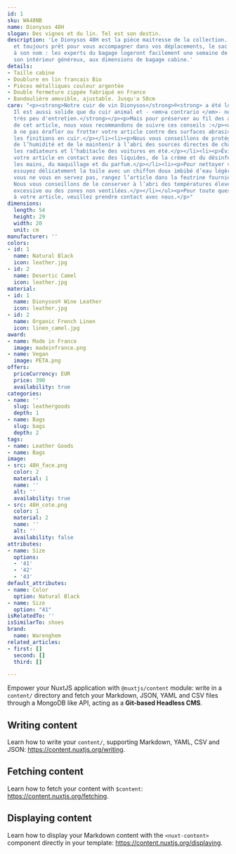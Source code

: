 ```yaml
---
id: 1
sku: WA48NB
name: Dionysos 48H
slogan: Des vignes et du lin. Tel est son destin.
description: 'Le Dionysos 48H est la pièce maitresse de la collection. Léger, souple
  et toujours prêt pour vous accompagner dans vos déplacements, le sac fait honneur
  à son nom : les experts du bagage logeront facilement une semaine de vêtements dans
  son intérieur généreux, aux dimensions de bagage cabine.'
details:
- Taille cabine
- Doublure en lin francais Bio
- Pièces métalliques couleur argentée
- Double fermeture zippée fabriqué en France
- Bandoulière amovible, ajustable. Jusqu'a 50cm
care: "<p><strong>Notre cuir de vin Dionysos</strong>®<strong> a été longuement testé.
  Il est aussi solide que du cuir animal et - <em>a contrario </em>- ne demande que
  très peu d'entretien.</strong></p><p>Mais pour préserver au fil des ans la beauté
  de cet article, nous vous recommandons de suivre ces conseils :</p><ul><li><p>Veillez
  à ne pas érafler ou frotter votre article contre des surfaces abrasives, en particulier
  les finitions en cuir.</p></li><li><p>Nous vous conseillons de protéger votre article
  de l’humidité et de le maintenir à l’abri des sources directes de chaleur, comme
  les radiateurs et l’habitacle des voitures en été.</p></li><li><p>Évitez de mettre
  votre article en contact avec des liquides, de la crème et du désinfectant pour
  les mains, du maquillage et du parfum.</p></li><li><p>Pour nettoyer votre article,
  essuyez délicatement la toile avec un chiffon doux imbibé d’eau légèrement savonneuse.</p></li><li><p>Quand
  vous ne vous en servez pas, rangez l’article dans la feutrine fournie lors de l’achat.
  Nous vous conseillons de le conserver à l’abri des températures élevées, de l’humidité
  excessive ou des zones non ventilées.</p></li></ul><p>Pour toute question relative
  à votre article, veuillez prendre contact avec nous.</p>"
dimensions:
  length: 54
  height: 29
  width: 20
  unit: cm
manufacturer: ''
colors:
- id: 1
  name: Natural Black
  icon: leather.jpg
- id: 2
  name: Desertic Camel
  icon: leather.jpg
material:
- id: 1
  name: Dionysos® Wine Leather
  icon: leather.jpg
- id: 2
  name: Organic French Linen
  icon: linen_camel.jpg
award:
- name: Made in France
  image: madeinfrance.png
- name: Vegan
  image: PETA.png
offers:
  priceCurrency: EUR
  price: 390
  availability: true
categories:
- name: ''
  slug: leathergoods
  depth: 1
- name: Bags
  slug: bags
  depth: 2
tags:
- name: Leather Goods
- name: Bags
image:
- src: 48H_face.png
  color: 2
  material: 1
  name: ''
  alt: ''
  availability: true
- src: 48H_cote.png
  color: 1
  material: 2
  name: ''
  alt: ''
  availability: false
attributes:
- name: Size
  options:
  - '41'
  - '42'
  - '43'
default_attributes:
- name: Color
  option: Natural Black
- name: Size
  option: "41"
isRelatedTo: ''
isSimilarTo: shoes
brand:
  name: Warenghem
related_articles:
- first: []
  second: []
  third: []

---
```

Empower your NuxtJS application with `@nuxtjs/content` module: write in a `content/` directory and fetch your Markdown, JSON, YAML and CSV files through a MongoDB like API, acting as a **Git-based Headless CMS**.

## Writing content

Learn how to write your `content/`, supporting Markdown, YAML, CSV and JSON: https://content.nuxtjs.org/writing.

## Fetching content

Learn how to fetch your content with `$content`: https://content.nuxtjs.org/fetching.

## Displaying content

Learn how to display your Markdown content with the `<nuxt-content>` component directly in your template: https://content.nuxtjs.org/displaying.